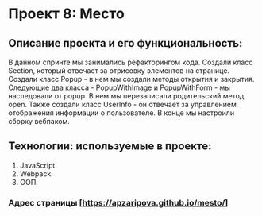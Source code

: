 # Проект 8: Место

 ## Описание проекта и его функциональность:
В данном спринте мы занимались рефакторингом кода. Создали класс Section, который отвечает за отрисовку элементов на странице. Создали класс Popup - в нем мы создали методы открытия и закрытия. Следующие два класса - PopupWithImage и PopupWithForm - мы наследовали от popup. В нем мы перезаписали родительский метод open. Также создали класс UserInfo - он отвечает за управлением отображения информации о пользователе.
В конце мы настроили сборку вебпаком.

## Технологии: используемые в проекте:
1. JavaScript.
2. Webpack.
3. ООП.

### Адрес страницы [https://apzaripova.github.io/mesto/]
